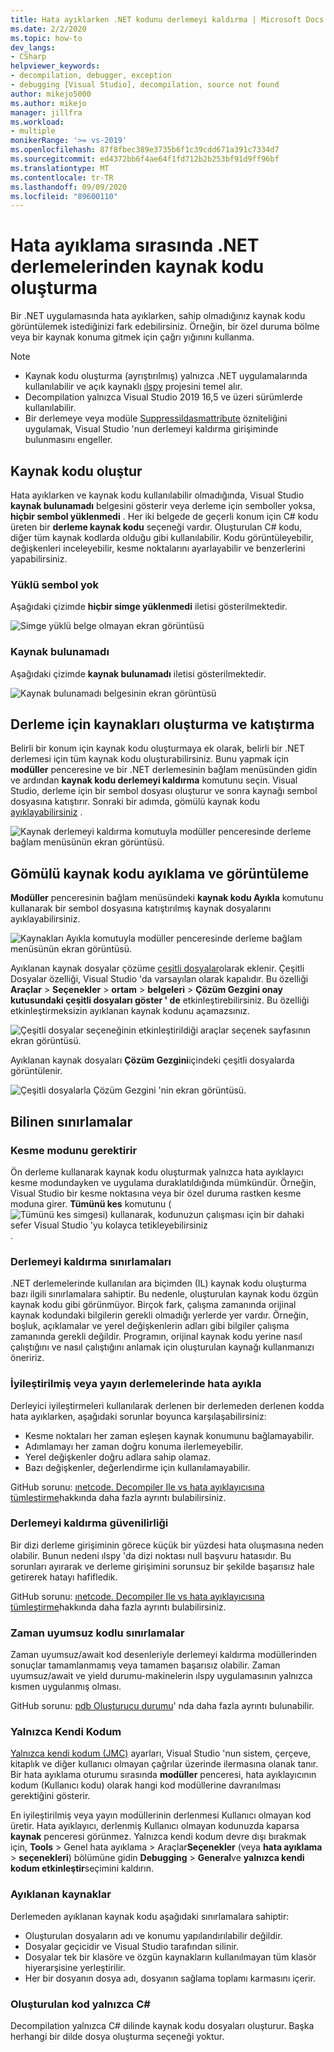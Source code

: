 ```yaml
---
title: Hata ayıklarken .NET kodunu derlemeyi kaldırma | Microsoft Docs
ms.date: 2/2/2020
ms.topic: how-to
dev_langs:
- CSharp
helpviewer_keywords:
- decompilation, debugger, exception
- debugging [Visual Studio], decompilation, source not found
author: mikejo5000
ms.author: mikejo
manager: jillfra
ms.workload:
- multiple
monikerRange: '>= vs-2019'
ms.openlocfilehash: 87f8fbec389e3735b6f1c39cdd671a391c7334d7
ms.sourcegitcommit: ed4372bb6f4ae64f1fd712b2b253bf91d9ff96bf
ms.translationtype: MT
ms.contentlocale: tr-TR
ms.lasthandoff: 09/09/2020
ms.locfileid: "89600110"
---
```

# <a name="generate-source-code-from-net-assemblies-while-debugging"></a>Hata ayıklama sırasında .NET derlemelerinden kaynak kodu oluşturma

Bir .NET uygulamasında hata ayıklarken, sahip olmadığınız kaynak kodu görüntülemek istediğinizi fark edebilirsiniz. Örneğin, bir özel duruma bölme veya bir kaynak konuma gitmek için çağrı yığınını kullanma.

> [!NOTE]
> * Kaynak kodu oluşturma (ayrıştırılmış) yalnızca .NET uygulamalarında kullanılabilir ve açık kaynaklı [ılspy](https://github.com/icsharpcode/ILSpy) projesini temel alır.
> * Decompilation yalnızca Visual Studio 2019 16,5 ve üzeri sürümlerde kullanılabilir.
> * Bir derlemeye veya modüle [Suppressildasmattribute](/dotnet/api/system.runtime.compilerservices.suppressildasmattribute) özniteliğini uygulamak, Visual Studio 'nun derlemeyi kaldırma girişiminde bulunmasını engeller.

## <a name="generate-source-code"></a>Kaynak kodu oluştur

Hata ayıklarken ve kaynak kodu kullanılabilir olmadığında, Visual Studio **kaynak bulunamadı** belgesini gösterir veya derleme için semboller yoksa, **hiçbir sembol yüklenmedi** . Her iki belgede de geçerli konum için C# kodu üreten bir **derleme kaynak kodu** seçeneği vardır. Oluşturulan C# kodu, diğer tüm kaynak kodlarda olduğu gibi kullanılabilir. Kodu görüntüleyebilir, değişkenleri inceleyebilir, kesme noktalarını ayarlayabilir ve benzerlerini yapabilirsiniz.

### <a name="no-symbols-loaded"></a>Yüklü sembol yok

Aşağıdaki çizimde **hiçbir simge yüklenmedi** iletisi gösterilmektedir.

![Simge yüklü belge olmayan ekran görüntüsü](media/decompilation-no-symbol-found.png)

### <a name="source-not-found"></a>Kaynak bulunamadı

Aşağıdaki çizimde **kaynak bulunamadı** iletisi gösterilmektedir.

![Kaynak bulunamadı belgesinin ekran görüntüsü](media/decompilation-no-source-found.png)

## <a name="generate-and-embed-sources-for-an-assembly"></a>Derleme için kaynakları oluşturma ve katıştırma

Belirli bir konum için kaynak kodu oluşturmaya ek olarak, belirli bir .NET derlemesi için tüm kaynak kodu oluşturabilirsiniz. Bunu yapmak için **modüller** penceresine ve bir .NET derlemesinin bağlam menüsünden gidin ve ardından **kaynak kodu derlemeyi kaldırma** komutunu seçin. Visual Studio, derleme için bir sembol dosyası oluşturur ve sonra kaynağı sembol dosyasına katıştırır. Sonraki bir adımda, gömülü kaynak kodu [ayıklayabilirsiniz](#extract-and-view-the-embedded-source-code) .

![Kaynak derlemeyi kaldırma komutuyla modüller penceresinde derleme bağlam menüsünün ekran görüntüsü.](media/decompilation-decompile-source-code.png)

## <a name="extract-and-view-the-embedded-source-code"></a>Gömülü kaynak kodu ayıklama ve görüntüleme

**Modüller** penceresinin bağlam menüsündeki **kaynak kodu Ayıkla** komutunu kullanarak bir sembol dosyasına katıştırılmış kaynak dosyalarını ayıklayabilirsiniz.

![Kaynakları Ayıkla komutuyla modüller penceresinde derleme bağlam menüsünün ekran görüntüsü.](media/decompilation-extract-source-code.png)

Ayıklanan kaynak dosyalar çözüme [çeşitli dosyalar](../ide/reference/miscellaneous-files.md)olarak eklenir. Çeşitli Dosyalar özelliği, Visual Studio 'da varsayılan olarak kapalıdır. Bu özelliği **Araçlar**  >  **Seçenekler**  >  **ortam**  >  **belgeleri**  >  **Çözüm Gezgini onay kutusundaki çeşitli dosyaları göster ' de** etkinleştirebilirsiniz. Bu özelliği etkinleştirmeksizin ayıklanan kaynak kodunu açamazsınız.

![Çeşitli dosyalar seçeneğinin etkinleştirildiği araçlar seçenek sayfasının ekran görüntüsü.](media/decompilation-tools-options-misc-files.png)

Ayıklanan kaynak dosyaları **Çözüm Gezgini**içindeki çeşitli dosyalarda görüntülenir.

![Çeşitli dosyalarla Çözüm Gezgini 'nin ekran görüntüsü.](media/decompilation-solution-explorer.png)

## <a name="known-limitations"></a>Bilinen sınırlamalar

### <a name="requires-break-mode"></a>Kesme modunu gerektirir

Ön derleme kullanarak kaynak kodu oluşturmak yalnızca hata ayıklayıcı kesme modundayken ve uygulama duraklatıldığında mümkündür. Örneğin, Visual Studio bir kesme noktasına veya bir özel duruma rastken kesme moduna girer. **Tümünü kes** komutunu ( ![ Tümünü kes simgesi) kullanarak, kodunuzun çalışması için bir dahaki sefer Visual Studio 'yu kolayca tetikleyebilirsiniz ](media/decompilation-break-all.png) .

### <a name="decompilation-limitations"></a>Derlemeyi kaldırma sınırlamaları

.NET derlemelerinde kullanılan ara biçimden (IL) kaynak kodu oluşturma bazı ilgili sınırlamalara sahiptir. Bu nedenle, oluşturulan kaynak kodu özgün kaynak kodu gibi görünmüyor. Birçok fark, çalışma zamanında orijinal kaynak kodundaki bilgilerin gerekli olmadığı yerlerde yer vardır. Örneğin, boşluk, açıklamalar ve yerel değişkenlerin adları gibi bilgiler çalışma zamanında gerekli değildir. Programın, orijinal kaynak kodu yerine nasıl çalıştığını ve nasıl çalıştığını anlamak için oluşturulan kaynağı kullanmanızı öneririz.

### <a name="debug-optimized-or-release-assemblies"></a>İyileştirilmiş veya yayın derlemelerinde hata ayıkla

Derleyici iyileştirmeleri kullanılarak derlenen bir derlemeden derlenen kodda hata ayıklarken, aşağıdaki sorunlar boyunca karşılaşabilirsiniz:
- Kesme noktaları her zaman eşleşen kaynak konumunu bağlamayabilir.
- Adımlamayı her zaman doğru konuma ilerlemeyebilir.
- Yerel değişkenler doğru adlara sahip olamaz.
- Bazı değişkenler, değerlendirme için kullanılamayabilir.

GitHub sorunu: [ınetcode. Decompiler Ile vs hata ayıklayıcısına tümleştirme](https://github.com/icsharpcode/ILSpy/issues/1901)hakkında daha fazla ayrıntı bulabilirsiniz.

### <a name="decompilation-reliability"></a>Derlemeyi kaldırma güvenilirliği

Bir dizi derleme girişiminin görece küçük bir yüzdesi hata oluşmasına neden olabilir. Bunun nedeni ılspy 'da dizi noktası null başvuru hatasıdır.  Bu sorunları ayırarak ve derleme girişimini sorunsuz bir şekilde başarısız hale getirerek hatayı hafifledik.

GitHub sorunu: [ınetcode. Decompiler Ile vs hata ayıklayıcısına tümleştirme](https://github.com/icsharpcode/ILSpy/issues/1901)hakkında daha fazla ayrıntı bulabilirsiniz.

### <a name="limitations-with-async-code"></a>Zaman uyumsuz kodlu sınırlamalar

Zaman uyumsuz/await kod desenleriyle derlemeyi kaldırma modüllerinden sonuçlar tamamlanmamış veya tamamen başarısız olabilir. Zaman uyumsuz/await ve yield durumu-makinelerin ılspy uygulamasının yalnızca kısmen uygulanmış olması. 

GitHub sorunu: [pdb Oluşturucu durumu](https://github.com/icsharpcode/ILSpy/issues/1422)' nda daha fazla ayrıntı bulunabilir.

### <a name="just-my-code"></a>Yalnızca Kendi Kodum

[Yalnızca kendi kodum (JMC)](./just-my-code.md) ayarları, Visual Studio 'nun sistem, çerçeve, kitaplık ve diğer kullanıcı olmayan çağrılar üzerinde ilermasına olanak tanır. Bir hata ayıklama oturumu sırasında **modüller** penceresi, hata ayıklayıcının kodum (Kullanıcı kodu) olarak hangi kod modüllerine davranılması gerektiğini gösterir.

En iyileştirilmiş veya yayın modüllerinin derlenmesi Kullanıcı olmayan kod üretir. Hata ayıklayıcı, derlenmiş Kullanıcı olmayan kodunuzda kaparsa **kaynak** penceresi görünmez. Yalnızca kendi kodum devre dışı bırakmak için, **Tools**  >  Genel hata ayıklama > Araçlar**Seçenekler** (veya **hata ayıklama**  >  **seçenekleri**) bölümüne gidin **Debugging**  >  **General**ve **yalnızca kendi kodum etkinleştir**seçimini kaldırın.

### <a name="extracted-sources"></a>Ayıklanan kaynaklar

Derlemeden ayıklanan kaynak kodu aşağıdaki sınırlamalara sahiptir:
- Oluşturulan dosyaların adı ve konumu yapılandırılabilir değildir.
- Dosyalar geçicidir ve Visual Studio tarafından silinir.
- Dosyalar tek bir klasöre ve özgün kaynakların kullanılmayan tüm klasör hiyerarşisine yerleştirilir.
- Her bir dosyanın dosya adı, dosyanın sağlama toplamı karmasını içerir.

### <a name="generated-code-is-c-only"></a>Oluşturulan kod yalnızca C#
Decompilation yalnızca C# dilinde kaynak kodu dosyaları oluşturur. Başka herhangi bir dilde dosya oluşturma seçeneği yoktur.